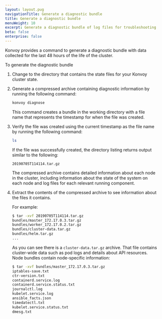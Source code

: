 ```yaml
---
layout: layout.pug
navigationTitle: Generate a diagnostic bundle
title: Generate a diagnostic bundle
menuWeight: 10
excerpt: Generate a diagnostic bundle of log files for troubleshooting and analysis
beta: false
enterprise: false
---
```


<!-- markdownlint-disable MD004 MD007 MD025 MD030 -->

Konvoy provides a command to generate a diagnostic bundle with data collected for the last 48 hours of the life of the cluster.

To generate the diagnostic bundle

1. Change to the directory that contains the state files for your Konvoy cluster state.

1. Generate a compressed archive containing diagnostic information by running the following command:

    ```bash
    konvoy diagnose
    ```

    This command creates a bundle in the working directory with a file name that represents the timestamp for when the file was created.

1. Verify the file was created using the current timestamp as the file name by running the following command:

    ```bash
    ls
    ```

    If the file was successfully created, the directory listing returns output similar to the following:

    ```text
    20190705T114114.tar.gz
    ```

    The compressed archive contains detailed information about each node in the cluster, including information about the state of the system on each node and log files for each relevant running component.

1. Extract the contents of the compressed archive to see information about the files it contains.

    For example:

    ```bash
    $ tar -xvf 20190705T114114.tar.gz
    bundles/master_172.17.0.3.tar.gz
    bundles/worker_172.17.0.2.tar.gz
    bundles/cluster-data.tar.gz
    bundles/helm.tar.gz
    ...
    ```

    As you can see there is a `cluster-data.tar.gz` archive. That file contains cluster-wide data such as pod logs and details about API resources. Node bundles contain node-specific information:

    ```bash
    $ tar -xvf bundles/master_172.17.0.3.tar.gz
    iptables-save.txt
    ctr-version.txt
    containerd.service.log
    containerd.service.status.txt
    journalctl.log
    kubelet.service.log
    ansible_facts.json
    timedatectl.txt
    kubelet.service.status.txt
    dmesg.txt
    ```

